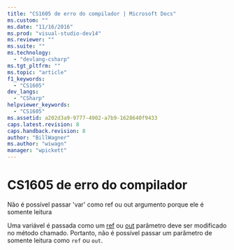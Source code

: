 ```yaml
---
title: "CS1605 de erro do compilador | Microsoft Docs"
ms.custom: ""
ms.date: "11/16/2016"
ms.prod: "visual-studio-dev14"
ms.reviewer: ""
ms.suite: ""
ms.technology: 
  - "devlang-csharp"
ms.tgt_pltfrm: ""
ms.topic: "article"
f1_keywords: 
  - "CS1605"
dev_langs: 
  - "CSharp"
helpviewer_keywords: 
  - "CS1605"
ms.assetid: a202d3a9-9777-4902-a7b9-1628640f9433
caps.latest.revision: 8
caps.handback.revision: 8
author: "BillWagner"
ms.author: "wiwagn"
manager: "wpickett"
---
```

# CS1605 de erro do compilador
Não é possível passar 'var' como ref ou out argumento porque ele é somente leitura  
  
 Uma variável é passada como um [ref](../../csharp/language-reference/keywords/ref.md) ou [out](../../csharp/language-reference/keywords/out.md) parâmetro deve ser modificado no método chamado. Portanto, não é possível passar um parâmetro de somente leitura como `ref` ou `out`.